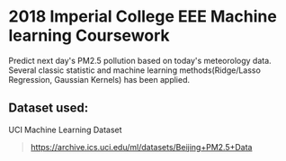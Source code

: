 # 2018 Imperial College EEE Machine learning Coursework

Predict next day's PM2.5 pollution based on today's meteorology data.
Several classic statistic and machine learning methods(Ridge/Lasso Regression, Gaussian Kernels) has been applied.
## Dataset used: 

UCI Machine Learning Dataset
>https://archive.ics.uci.edu/ml/datasets/Beijing+PM2.5+Data
